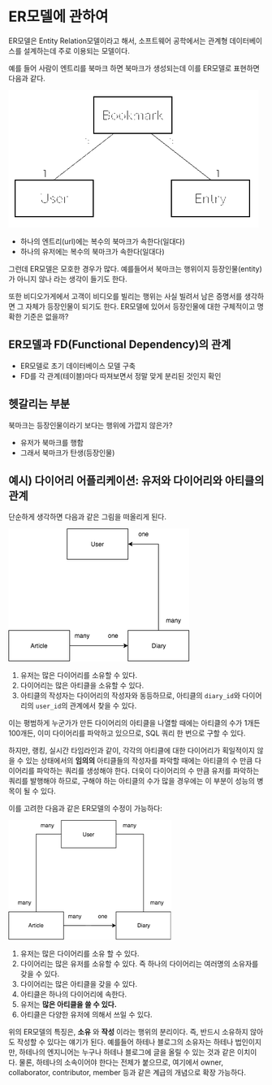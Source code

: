 # ER모델에 관하여

ER모델은 Entity Relation모델이라고 해서, 소프트웨어 공학에서는 관계형 데이터베이스를 설계하는데 주로 이용되는 모델이다.

예를 들어 사람이 엔트리를 북마크 하면 북마크가 생성되는데 이를 ER모델로 표현하면 다음과 같다.

![bookmark_user_entry](./assets/bookmark_user_entry.png)

- 하나의 엔트리(url)에는 복수의 북마크가 속한다(일대다)
- 하나의 유저에는 복수의 북마크가 속한다(일대다)

그런데 ER모델은 모호한 경우가 많다. 예를들어서 북마크는 행위이지 등장인물(entity)가 아니지 않나 라는 생각이 들기도 한다.

또한 비디오가게에서 고객이 비디오를 빌리는 행위는 사실 빌려서 남은 증명서를 생각하면 그 자체가 등장인물이 되기도 한다. ER모델에 있어서 등장인물에 대한 구체적이고 명확한 기준은 없을까?

## ER모델과 FD(Functional Dependency)의 관계

- ER모델로 초기 데이터베이스 모델 구축
- FD를 각 관계(테이블)마다 따져보면서 정말 맞게 분리된 것인지 확인

## 헷갈리는 부분

북마크는 등장인물이라기 보다는 행위에 가깝지 않은가?

- 유저가 북마크를 행함
- 그래서 북마크가 탄생(등장인물)

## 예시) 다이어리 어플리케이션: 유저와 다이어리와 아티클의 관계

단순하게 생각하면 다음과 같은 그림을 떠올리게 된다.

![user diary article simple](./assets/user_diary_article_simple.png)

1. 유저는 많은 다이어리를 소유할 수 있다.
2. 다이어리는 많은 아티클을 소유할 수 있다.
3. 아티클의 작성자는 다이어리의 작성자와 동등하므로, 아티클의 `diary_id`와 다이어리의 `user_id`의 관계에서 찾을 수 있다.

이는 평범하게 누군가가 만든 다이어리의 아티클을 나열할 때에는 아티클의 수가 1개든 100개든, 이미 다이어리를 파악하고 있으므로, SQL 쿼리 한 번으로 구할 수 있다.

하지만, 랭킹, 실시간 타임라인과 같이, 각각의 아티클에 대한 다이어리가 획일적이지 않을 수 있는 상태에서의 **임의의** 아티클들의 작성자를 파악할 때에는 아티클의 수 만큼 다이어리를 파악하는 쿼리를 생성해야 한다. 더욱이 다이어리의 수 만큼 유저를 파악하는 쿼리를 발행해야 하므로, 구해야 하는 아티클의 수가 많을 경우에는 이 부분이 성능의 병목이 될 수 있다.

이를 고려한 다음과 같은 ER모델의 수정이 가능하다:

![user diary article](./assets/user_diary_article.png)

1. 유저는 많은 다이어리를 소유 할 수 있다.
2. 다이어리는 많은 유저를 소유할 수 있다. 즉 하나의 다이어리는 여러명의 소유자를 갖을 수 있다.
3. 다이어리는 많은 아티클을 갖을 수 있다.
4. 아티클은 하나의 다이어리에 속한다.
5. 유저는 **많은 아티클을 쓸 수 있다.**
6. 아티클은 다양한 유저에 의해서 쓰일 수 있다.

위의 ER모델의 특징은, **소유** 와 **작성** 이라는 행위의 분리이다. 즉, 반드시 소유하지 않아도 작성할 수 있다는 얘기가 된다. 예를들어 하테나 블로그의 소유자는 하테나 법인이지만, 하테나의 엔지니어는 누구나 하테나 블로그에 글을 올릴 수 있는 것과 같은 이치이다. 물론, 하테나의 소속이어야 한다는 전제가 붙으므로, 여기에서 owner, collaborator, contributor, member 등과 같은 계급의 개념으로 확장 가능하다.
